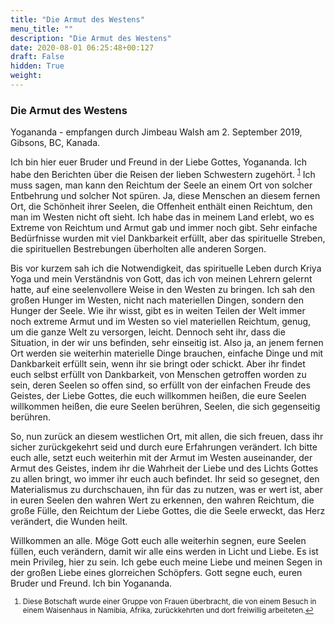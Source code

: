 ```yaml
---
title: "Die Armut des Westens"
menu_title: ""
description: "Die Armut des Westens"
date: 2020-08-01 06:25:48+00:127
draft: False
hidden: True
weight:
---
```

### Die Armut des Westens

Yogananda - empfangen durch Jimbeau Walsh am 2. September 2019, Gibsons, BC, Kanada.

Ich bin hier euer Bruder und Freund in der Liebe Gottes, Yogananda. Ich habe den Berichten über die Reisen der lieben Schwestern zugehört. <sup id="a1">[1](#f1)</sup> Ich muss sagen, man kann den Reichtum der Seele an einem Ort von solcher Entbehrung und solcher Not spüren. Ja, diese Menschen an diesem fernen Ort, die Schönheit ihrer Seelen, die Offenheit enthält einen Reichtum, den man im Westen nicht oft sieht. Ich habe das in meinem Land erlebt, wo es Extreme von Reichtum und Armut gab und immer noch gibt. Sehr einfache Bedürfnisse wurden mit viel Dankbarkeit erfüllt, aber das spirituelle Streben, die spirituellen Bestrebungen überholten alle anderen Sorgen.

Bis vor kurzem sah ich die Notwendigkeit, das spirituelle Leben durch Kriya Yoga und mein Verständnis von Gott, das ich von meinen Lehrern gelernt hatte, auf eine seelenvollere Weise in den Westen zu bringen. Ich sah den großen Hunger im Westen, nicht nach materiellen Dingen, sondern den Hunger der Seele. Wie ihr wisst, gibt es in weiten Teilen der Welt immer noch extreme Armut und im Westen so viel materiellen Reichtum, genug, um die ganze Welt zu versorgen, leicht. Dennoch seht ihr, dass die Situation, in der wir uns befinden, sehr einseitig ist. Also ja, an jenem fernen Ort werden sie weiterhin materielle Dinge brauchen, einfache Dinge und mit Dankbarkeit erfüllt sein, wenn ihr sie bringt oder schickt. Aber ihr findet euch selbst erfüllt von Dankbarkeit, von Menschen getroffen worden zu sein, deren Seelen so offen sind, so erfüllt von der einfachen Freude des Geistes, der Liebe Gottes, die euch willkommen heißen, die eure Seelen willkommen heißen, die eure Seelen berühren, Seelen, die sich gegenseitig berühren.

So, nun zurück an diesem westlichen Ort, mit allen, die sich freuen, dass ihr sicher zurückgekehrt seid und durch eure Erfahrungen verändert. Ich bitte euch alle, setzt euch weiterhin mit der Armut im Westen auseinander, der Armut des Geistes, indem ihr die Wahrheit der Liebe und des Lichts Gottes zu allen bringt, wo immer ihr euch auch befindet. Ihr seid so gesegnet, den Materialismus zu durchschauen, ihn für das zu nutzen, was er wert ist, aber in euren Seelen den wahren Wert zu erkennen, den wahren Reichtum, die große Fülle, den Reichtum der Liebe Gottes, die die Seele erweckt, das Herz verändert, die Wunden heilt.

Willkommen an alle. Möge Gott euch alle weiterhin segnen, eure Seelen füllen, euch verändern, damit wir alle eins werden in Licht und Liebe. Es ist mein Privileg, hier zu sein. Ich gebe euch meine Liebe und meinen Segen in der großen Liebe eines glorreichen Schöpfers. Gott segne euch, euren Bruder und Freund. Ich bin Yogananda.
<small>

1. <large id="f1"> Diese Botschaft wurde einer Gruppe von Frauen überbracht, die von einem Besuch in einem Waisenhaus in Namibia, Afrika, zurückkehrten und dort freiwillig arbeiteten.[↩](#a1)
